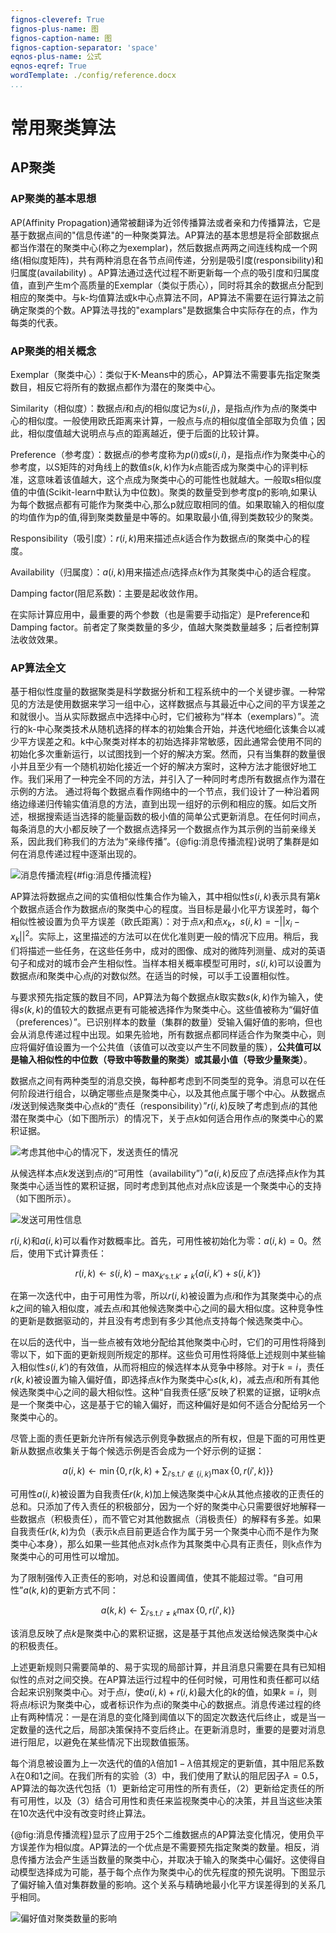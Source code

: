 ```yaml
---
fignos-cleveref: True
fignos-plus-name: 图
fignos-caption-name: 图
fignos-caption-separator: 'space'
eqnos-plus-name: 公式
eqnos-eqref: True
wordTemplate: ./config/reference.docx
...
```


# 常用聚类算法

## AP聚类

### AP聚类的基本思想

AP(Affinity Propagation)通常被翻译为近邻传播算法或者亲和力传播算法，它是基于数据点间的"信息传递"的一种聚类算法。AP算法的基本思想是将全部数据点都当作潜在的聚类中心(称之为exemplar)，然后数据点两两之间连线构成一个网络(相似度矩阵)，共有两种消息在各节点间传递，分别是吸引度(responsibility)和归属度(availability) 。AP算法通过迭代过程不断更新每一个点的吸引度和归属度值，直到产生m个高质量的Exemplar（类似于质心），同时将其余的数据点分配到相应的聚类中。与k-均值算法或k中心点算法不同，AP算法不需要在运行算法之前确定聚类的个数。AP算法寻找的"examplars"是数据集合中实际存在的点，作为每类的代表。

### AP聚类的相关概念

Exemplar（聚类中心）：类似于K-Means中的质心，AP算法不需要事先指定聚类数目，相反它将所有的数据点都作为潜在的聚类中心。

Similarity（相似度）：数据点$i$和点$j$的相似度记为$s(i,j)$，是指点$j$作为点$i$的聚类中心的相似度。一般使用欧氏距离来计算，一般点与点的相似度值全部取为负值；因此，相似度值越大说明点与点的距离越近，便于后面的比较计算。

Preference（参考度）：数据点$i$的参考度称为$p(i)$或$s(i,i)$，是指点$i$作为聚类中心的参考度，以S矩阵的对角线上的数值$s(k,k)$作为$k$点能否成为聚类中心的评判标准，这意味着该值越大，这个点成为聚类中心的可能性也就越大。一般取s相似度值的中值(Scikit-learn中默认为中位数)。聚类的数量受到参考度p的影响,如果认为每个数据点都有可能作为聚类中心,那么p就应取相同的值。如果取输入的相似度的均值作为p的值,得到聚类数量是中等的。如果取最小值,得到类数较少的聚类。

Responsibility（吸引度）：$r(i,k)$用来描述点$k$适合作为数据点$i$的聚类中心的程度。

Availability（归属度）：$a(i,k)$用来描述点$i$选择点$k$作为其聚类中心的适合程度。

Damping factor(阻尼系数)：主要是起收敛作用。

在实际计算应用中，最重要的两个参数（也是需要手动指定）是Preference和Damping factor。前者定了聚类数量的多少，值越大聚类数量越多；后者控制算法收敛效果。

### AP算法全文

基于相似性度量的数据聚类是科学数据分析和工程系统中的一个关键步骤。一种常见的方法是使用数据来学习一组中心，这样数据点与其最近中心之间的平方误差之和就很小。当从实际数据点中选择中心时，它们被称为“样本（exemplars）”。流行的k-中心聚类技术从随机选择的样本的初始集合开始，并迭代地细化该集合以减少平方误差之和。k中心聚类对样本的初始选择非常敏感，因此通常会使用不同的初始化多次重新运行，以试图找到一个好的解决方案。然而，只有当集群的数量很小并且至少有一个随机初始化接近一个好的解决方案时，这种方法才能很好地工作。我们采用了一种完全不同的方法，并引入了一种同时考虑所有数据点作为潜在示例的方法。
通过将每个数据点看作网络中的一个节点，我们设计了一种沿着网络边缘递归传输实值消息的方法，直到出现一组好的示例和相应的簇。如后文所述，根据搜索适当选择的能量函数的极小值的简单公式更新消息。在任何时间点，每条消息的大小都反映了一个数据点选择另一个数据点作为其示例的当前亲缘关系，因此我们称我们的方法为“亲缘传播”。{@fig:消息传播流程}说明了集群是如何在消息传递过程中逐渐出现的。

![消息传播流程](https://img.imgdb.cn/item/602933ebd2a061fec7fc25c4.jpg){#fig:消息传播流程}

AP算法将数据点之间的实值相似性集合作为输入，其中相似性$s(i,k)$表示具有第$k$个数据点适合作为数据点$i$的聚类中心的程度。当目标是最小化平方误差时，每个相似性被设置为负平方误差（欧氏距离）：对于点$x_i$和点$x_k$，$s(i,k)=-||x_i-x_k||^2$。实际上，这里描述的方法可以在优化准则更一般的情况下应用。稍后，我们将描述一些任务，在这些任务中，成对的图像、成对的微阵列测量、成对的英语句子和成对的城市会产生相似性。当样本相关概率模型可用时，$s(i,k)$可以设置为数据点$i$和聚类中心点$j$的对数似然。在适当的时候，可以手工设置相似性。

与要求预先指定簇的数目不同，AP算法为每个数据点$k$取实数$s(k,k)$作为输入，使得$s(k,k)$的值较大的数据点更有可能被选择作为聚类中心。这些值被称为“偏好值（preferences）”。已识别样本的数量（集群的数量）受输入偏好值的影响，但也会从消息传递过程中出现。如果先验地，所有数据点都同样适合作为聚类中心，则应将偏好值设置为一个公共值（该值可以改变以产生不同数量的簇），**公共值可以是输入相似性的中位数（导致中等数量的聚类）或其最小值（导致少量聚类）**。

数据点之间有两种类型的消息交换，每种都考虑到不同类型的竞争。消息可以在任何阶段进行组合，以确定哪些点是聚类中心，以及其他点属于哪个中心。从数据点$i$发送到候选聚类中心点$k$的“责任（responsibility）”$r(i,k)$反映了考虑到点$i$的其他潜在聚类中心（如下图所示）的情况下，关于点$k$如何适合用作点$i$的聚类中心的累积证据。

![考虑其他中心的情况下，发送责任的情况](https://img.imgdb.cn/item/602962cfd2a061fec722d46a.jpg)

从候选样本点$k$发送到点$i$的“可用性（availability”）”$a(i,k)$反应了点$i$选择点$k$作为其聚类中心适当性的累积证据，同时考虑到其他点对点k应该是一个聚类中心的支持（如下图所示）。

![发送可用性信息](https://img.imgdb.cn/item/60296428d2a061fec7236e7e.jpg)

$r(i,k)$和$a(i,k)$可以看作对数概率比。首先，可用性被初始化为零：$a(i,k)=0$。然后，使用下式计算责任：

$$
r(i,k) \gets s(i,k)-\max_{k' \text{s.t.} k' \ne k}\{a(i,k')+s(i,k')\}
$$

在第一次迭代中，由于可用性为零，所以$r(i,k)$被设置为点$i$和作为其聚类中心的点$k$之间的输入相似度，减去点$i$和其他候选聚类中心之间的最大相似度。这种竞争性的更新是数据驱动的，并且没有考虑到有多少其他点支持每个候选聚类中心。

在以后的迭代中，当一些点被有效地分配给其他聚类中心时，它们的可用性将降到零以下，如下面的更新规则所规定的那样。这些负可用性将降低上述规则中某些输入相似性$s(i,k')$的有效值，从而将相应的候选样本从竞争中移除。对于$k=i$，责任$r(k,k)$被设置为输入偏好值，即选择点$k$作为聚类中心$s(k,k)$，减去点$i$和所有其他候选聚类中心之间的最大相似性。这种“自我责任感”反映了积累的证据，证明$k$点是一个聚类中心，这是基于它的输入偏好，而这种偏好是如何不适合分配给另一个聚类中心的。

尽管上面的责任更新允许所有候选示例竞争数据点的所有权，但是下面的可用性更新从数据点收集关于每个候选示例是否会成为一个好示例的证据：

$$
a(i,k) \gets \min \Big\{0, r(k,k) + \sum_{i' \text{s.t.} i' \notin \{i,k\}} \max \{0, r(i',k)\}\Big\}
$$

可用性$a(i,k)$被设置为自我责任$r(k,k)$加上候选聚类中心$k$从其他点接收的正责任的总和。只添加了传入责任的积极部分，因为一个好的聚类中心只需要很好地解释一些数据点（积极责任），而不管它对其他数据点（消极责任）的解释有多差。如果自我责任$r(k,k)$为负（表示k点目前更适合作为属于另一个聚类中心而不是作为聚类中心本身），那么如果一些其他点对k点作为其聚类中心具有正责任，则k点作为聚类中心的可用性可以增加。

为了限制强传入正责任的影响，对总和设置阈值，使其不能超过零。“自可用性”$a(k,k)$的更新方式不同：

$$
a(k,k) \gets \sum_{i' \text{s.t.} i' \ne k} \max \{0,r(i',k)\}
$$

该消息反映了点$k$是聚类中心的累积证据，这是基于其他点发送给候选聚类中心$k$的积极责任。

上述更新规则只需要简单的、易于实现的局部计算，并且消息只需要在具有已知相似性的点对之间交换。在AP算法运行过程中的任何时候，可用性和责任都可以结合起来识别聚类中心。对于点$i$，使$a(i,k)+r(i,k)$最大化的$k$的值，如果$k=i$，则将点$i$标识为聚类中心，或者标识作为点i的聚类中心的数据点。消息传递过程的终止有两种情况：一是在消息的变化降到阈值以下的固定次数迭代后终止，或是当一定数量的迭代之后，局部决策保持不变后终止。在更新消息时，重要的是要对消息进行阻尼，以避免在某些情况下出现数值振荡。

每个消息被设置为上一次迭代的值的$\lambda$倍加$1-\lambda$倍其规定的更新值，其中阻尼系数$\lambda$在0和1之间。在我们所有的实验（3）中，我们使用了默认的阻尼因子$\lambda=0.5$，AP算法的每次迭代包括（1）更新给定可用性的所有责任，（2）更新给定责任的所有可用性，以及（3）结合可用性和责任来监视聚类中心的决策，并且当这些决策在10次迭代中没有改变时终止算法。

{@fig:消息传播流程}显示了应用于25个二维数据点的AP算法变化情况，使用负平方误差作为相似度。AP算法的一个优点是不需要预先指定聚类的数量。相反，消息传播方法会产生适当数量的聚类中心，并取决于输入的聚类中心偏好。这使得自动模型选择成为可能，基于每个点作为聚类中心的优先程度的预先说明。下图显示了偏好输入值对集群数量的影响。这个关系与精确地最小化平方误差得到的关系几乎相同。

![偏好值对聚类数量的影响](https://img.imgdb.cn/item/602a289f3ffa7d37b34c76f4.jpg)